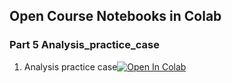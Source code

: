 ## Open Course Notebooks in Colab

### Part 5 Analysis_practice_case
1. Analysis practice case[![Open In Colab](https://colab.research.google.com/assets/colab-badge.svg)](https://colab.research.google.com/github/TA-aiacademy/course_3.0/blob/python/Python/Part5_Analysis_practice_case/TitanicPreprocess.ipynb)
